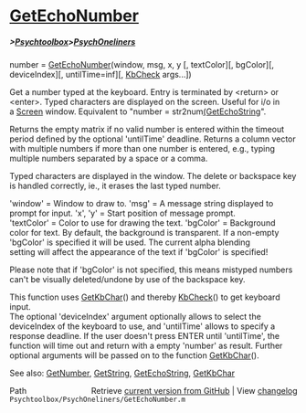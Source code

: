 # [GetEchoNumber](GetEchoNumber)
##### >[Psychtoolbox](Psychtoolbox)>[PsychOneliners](PsychOneliners)

number = [GetEchoNumber](GetEchoNumber)(window, msg, x, y [, textColor][, bgColor][, deviceIndex][, untilTime=inf][, [KbCheck](KbCheck) args...])  
  
Get a number typed at the keyboard. Entry is terminated by <return\> or  
<enter\>. Typed characters are displayed on the screen. Useful for i/o in  
a [Screen](Screen) window. Equivalent to "number = str2num[(GetEchoString]((GetEchoString)(...))".  
  
Returns the empty matrix if no valid number is entered within the timeout  
period defined by the optional 'untilTime' deadline. Returns a column vector  
with multiple numbers if more than one number is entered, e.g., typing  
multiple numbers separated by a space or a comma.  
  
Typed characters are displayed in the window. The delete or backspace key  
is handled correctly, ie., it erases the last typed number.  
  
'window' = Window to draw to. 'msg' = A message string displayed to  
prompt for input. 'x', 'y' = Start position of message prompt.  
'textColor' = Color to use for drawing the text. 'bgColor' = Background  
color for text. By default, the background is transparent. If a non-empty  
'bgColor' is specified it will be used. The current alpha blending  
setting will affect the appearance of the text if 'bgColor' is specified!  
  
Please note that if 'bgColor' is not specified, this means mistyped numbers  
can't be visually deleted/undone by use of the backspace key.  
  
This function uses [GetKbChar](GetKbChar)() and thereby [KbCheck](KbCheck)() to get keyboard input.  
The optional  'deviceIndex' argument optionally allows to select the  
deviceIndex of the keyboard to use, and 'untilTime' allows to specify a  
response deadline. If the user doesn't press ENTER until 'untilTime', the  
function will time out and return with a empty 'number' as result. Further  
optional arguments will be passed on to the function [GetKbChar](GetKbChar)().  
  
See also: [GetNumber](GetNumber), [GetString](GetString), [GetEchoString](GetEchoString), [GetKbChar](GetKbChar)  




<div class="code_header" style="text-align:right;">
  <span style="float:left;">Path&nbsp;&nbsp;</span> <span class="counter">Retrieve <a href=
  "https://raw.github.com/Psychtoolbox-3/Psychtoolbox-3/beta/Psychtoolbox/PsychOneliners/GetEchoNumber.m">current version from GitHub</a> | View <a href=
  "https://github.com/Psychtoolbox-3/Psychtoolbox-3/commits/beta/Psychtoolbox/PsychOneliners/GetEchoNumber.m">changelog</a></span>
</div>
<div class="code">
  <code>Psychtoolbox/PsychOneliners/GetEchoNumber.m</code>
</div>

